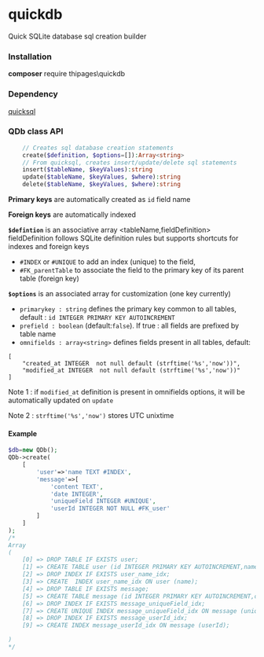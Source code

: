 # quickdb
Quick SQLite database sql creation builder

### Installation
**composer** require thipages\quickdb

### Dependency
[quicksql](https://github.com/thipages/quicksql)

### QDb class API

```php
    // Creates sql database creation statements
    create($definition, $options=[]):Array<string>
    // From quicksql, creates insert/update/delete sql statements
    insert($tableName, $keyValues):string 
    update($tableName, $keyValues, $where):string
    delete($tableName, $keyValues, $where):string
```
**Primary keys** are automatically created as `id` field name

**Foreign keys** are automatically indexed

**`$defintion`** is an associative array <tableName,fieldDefinition>
fieldDefinition follows SQLite definition rules but supports shortcuts for indexes and foreign keys
- `#INDEX` or `#UNIQUE` to add an index (unique) to the field,
- `#FK_parentTable` to associate the field to the primary key of its parent table (foreign key)

**`$options`** is an associated array for customization (one key currently)
- `primarykey : string` defines the primary key common to all tables, default : `id INTEGER PRIMARY KEY AUTOINCREMENT`
- `prefield : boolean` (default:`false`). If true : all fields are prefixed by table name
- `omnifields : array<string>` defines fields present in all tables, default:
```
[
    "created_at INTEGER  not null default (strftime('%s','now'))",
    "modified_at INTEGER  not null default (strftime('%s','now'))"
]
```
Note 1 : if `modified_at` definition is present in omnifields options, it will be automatically updated on `update`

Note 2 : `strftime('%s','now')` stores UTC unixtime
#### Example
```php
$db=new QDb();
QDb->create(
    [
        'user'=>'name TEXT #INDEX',
        'message'=>[
            'content TEXT',
            'date INTEGER',
            'uniqueField INTEGER #UNIQUE',
            'userId INTEGER NOT NULL #FK_user'
        ]
    ]
);
/*
Array
(
    [0] => DROP TABLE IF EXISTS user;
    [1] => CREATE TABLE user (id INTEGER PRIMARY KEY AUTOINCREMENT,name TEXT,created_at INTEGER not null default (strftime('%s','now')),modified_at INTEGER not null default (strftime('%s','now')));
    [2] => DROP INDEX IF EXISTS user_name_idx;
    [3] => CREATE  INDEX user_name_idx ON user (name);
    [4] => DROP TABLE IF EXISTS message;
    [5] => CREATE TABLE message (id INTEGER PRIMARY KEY AUTOINCREMENT,content TEXT,date INTEGER,userId INTEGER NOT NULL ,uniqueField INTEGER,created_at INTEGER not null default (strftime('%s','now')),modified_at INTEGER not null default (strftime('%s','now')),FOREIGN KEY(userId) REFERENCES user(id));
    [6] => DROP INDEX IF EXISTS message_uniqueField_idx;
    [7] => CREATE UNIQUE INDEX message_uniqueField_idx ON message (uniqueField);
    [8] => DROP INDEX IF EXISTS message_userId_idx;
    [9] => CREATE INDEX message_userId_idx ON message (userId);

)
*/
```

